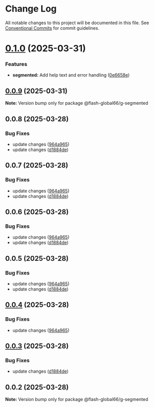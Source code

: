 # Change Log

All notable changes to this project will be documented in this file.
See [Conventional Commits](https://conventionalcommits.org) for commit guidelines.

# [0.1.0](https://github.com/Flash-Global66/global-design-system/compare/@flash-global66/g-segmented@0.0.9...@flash-global66/g-segmented@0.1.0) (2025-03-31)


### Features

* **segmented:** Add help text and error handling ([0e6658e](https://github.com/Flash-Global66/global-design-system/commit/0e6658e8d14e4bed0b6cdb48b42fca942192c84d))





## [0.0.9](https://github.com/Flash-Global66/global-design-system/compare/@flash-global66/g-segmented@0.0.8...@flash-global66/g-segmented@0.0.9) (2025-03-31)

**Note:** Version bump only for package @flash-global66/g-segmented





## 0.0.8 (2025-03-28)


### Bug Fixes

* update changes ([964a965](https://github.com/Flash-Global66/global-design-system/commit/964a9654eb7366459200c18fe167659ad69abead))
* update changes ([d1884de](https://github.com/Flash-Global66/global-design-system/commit/d1884de11e4e9522c2d6912d932122a75aabf9e7))





## 0.0.7 (2025-03-28)


### Bug Fixes

* update changes ([964a965](https://github.com/Flash-Global66/global-design-system/commit/964a9654eb7366459200c18fe167659ad69abead))
* update changes ([d1884de](https://github.com/Flash-Global66/global-design-system/commit/d1884de11e4e9522c2d6912d932122a75aabf9e7))





## 0.0.6 (2025-03-28)


### Bug Fixes

* update changes ([964a965](https://github.com/Flash-Global66/global-design-system/commit/964a9654eb7366459200c18fe167659ad69abead))
* update changes ([d1884de](https://github.com/Flash-Global66/global-design-system/commit/d1884de11e4e9522c2d6912d932122a75aabf9e7))





## 0.0.5 (2025-03-28)


### Bug Fixes

* update changes ([964a965](https://github.com/Flash-Global66/global-design-system/commit/964a9654eb7366459200c18fe167659ad69abead))
* update changes ([d1884de](https://github.com/Flash-Global66/global-design-system/commit/d1884de11e4e9522c2d6912d932122a75aabf9e7))





## [0.0.4](https://github.com/Flash-Global66/global-design-system/compare/@flash-global66/g-segmented@0.0.3...@flash-global66/g-segmented@0.0.4) (2025-03-28)


### Bug Fixes

* update changes ([964a965](https://github.com/Flash-Global66/global-design-system/commit/964a9654eb7366459200c18fe167659ad69abead))





## [0.0.3](https://github.com/Flash-Global66/global-design-system/compare/@flash-global66/g-segmented@0.0.2...@flash-global66/g-segmented@0.0.3) (2025-03-28)


### Bug Fixes

* update changes ([d1884de](https://github.com/Flash-Global66/global-design-system/commit/d1884de11e4e9522c2d6912d932122a75aabf9e7))





## 0.0.2 (2025-03-28)

**Note:** Version bump only for package @flash-global66/g-segmented
